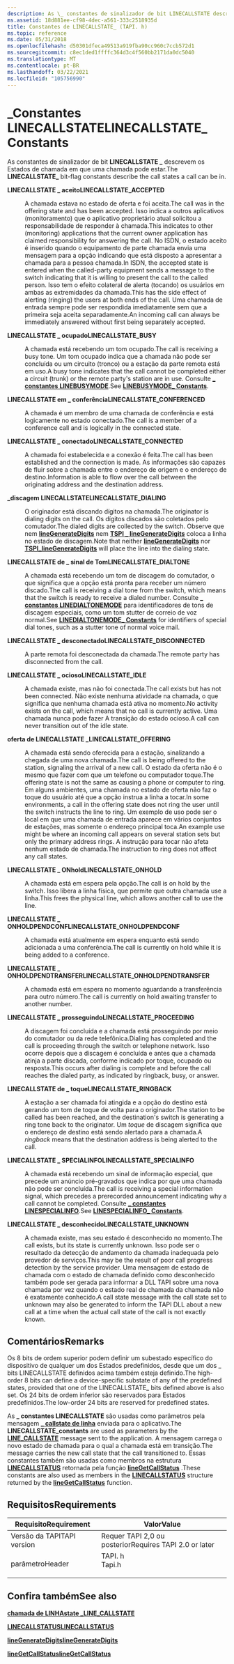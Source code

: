 ```yaml
---
description: As \_ constantes de sinalizador de bit LINECALLSTATE descrevem os Estados de chamada em que uma chamada pode estar.
ms.assetid: 18d881ee-cf98-4dec-a561-333c2518935d
title: Constantes de LINECALLSTATE_ (TAPI. h)
ms.topic: reference
ms.date: 05/31/2018
ms.openlocfilehash: d50301dfeca49513a919fba90cc960c7ccb572d1
ms.sourcegitcommit: c8ec1ded1ffffc364d3c4f560bb2171da0dc5040
ms.translationtype: MT
ms.contentlocale: pt-BR
ms.lasthandoff: 03/22/2021
ms.locfileid: "105756990"
---
```

# <a name="linecallstate_-constants"></a><span data-ttu-id="fff2c-103">\_Constantes LINECALLSTATE</span><span class="sxs-lookup"><span data-stu-id="fff2c-103">LINECALLSTATE\_ Constants</span></span>

<span data-ttu-id="fff2c-104">As constantes de sinalizador de bit **LINECALLSTATE \_** descrevem os Estados de chamada em que uma chamada pode estar.</span><span class="sxs-lookup"><span data-stu-id="fff2c-104">The **LINECALLSTATE\_** bit-flag constants describe the call states a call can be in.</span></span>

<dl> <dt>

<span data-ttu-id="fff2c-105"><span id="LINECALLSTATE_ACCEPTED"></span><span id="linecallstate_accepted"></span>**LINECALLSTATE \_ aceito**</span><span class="sxs-lookup"><span data-stu-id="fff2c-105"><span id="LINECALLSTATE_ACCEPTED"></span><span id="linecallstate_accepted"></span>**LINECALLSTATE\_ACCEPTED**</span></span>
</dt> <dd> <dl> <dt>



<span data-ttu-id="fff2c-106">A chamada estava no estado de oferta e foi aceita.</span><span class="sxs-lookup"><span data-stu-id="fff2c-106">The call was in the offering state and has been accepted.</span></span> <span data-ttu-id="fff2c-107">Isso indica a outros aplicativos (monitoramento) que o aplicativo proprietário atual solicitou a responsabilidade de responder à chamada.</span><span class="sxs-lookup"><span data-stu-id="fff2c-107">This indicates to other (monitoring) applications that the current owner application has claimed responsibility for answering the call.</span></span> <span data-ttu-id="fff2c-108">No ISDN, o estado aceito é inserido quando o equipamento de parte chamada envia uma mensagem para a opção indicando que está disposto a apresentar a chamada para a pessoa chamada.</span><span class="sxs-lookup"><span data-stu-id="fff2c-108">In ISDN, the accepted state is entered when the called-party equipment sends a message to the switch indicating that it is willing to present the call to the called person.</span></span> <span data-ttu-id="fff2c-109">Isso tem o efeito colateral de alerta (tocando) os usuários em ambas as extremidades da chamada.</span><span class="sxs-lookup"><span data-stu-id="fff2c-109">This has the side effect of alerting (ringing) the users at both ends of the call.</span></span> <span data-ttu-id="fff2c-110">Uma chamada de entrada sempre pode ser respondida imediatamente sem que a primeira seja aceita separadamente.</span><span class="sxs-lookup"><span data-stu-id="fff2c-110">An incoming call can always be immediately answered without first being separately accepted.</span></span>


</dt> </dl> </dd> <dt>

<span data-ttu-id="fff2c-111"><span id="LINECALLSTATE_BUSY"></span><span id="linecallstate_busy"></span>**LINECALLSTATE \_ ocupado**</span><span class="sxs-lookup"><span data-stu-id="fff2c-111"><span id="LINECALLSTATE_BUSY"></span><span id="linecallstate_busy"></span>**LINECALLSTATE\_BUSY**</span></span>
</dt> <dd> <dl> <dt>



<span data-ttu-id="fff2c-112">A chamada está recebendo um tom ocupado.</span><span class="sxs-lookup"><span data-stu-id="fff2c-112">The call is receiving a busy tone.</span></span> <span data-ttu-id="fff2c-113">Um tom ocupado indica que a chamada não pode ser concluída ou um circuito (tronco) ou a estação da parte remota está em uso.</span><span class="sxs-lookup"><span data-stu-id="fff2c-113">A busy tone indicates that the call cannot be completed either a circuit (trunk) or the remote party's station are in use.</span></span> <span data-ttu-id="fff2c-114">Consulte [**\_ constantes LINEBUSYMODE**](linebusymode--constants.md).</span><span class="sxs-lookup"><span data-stu-id="fff2c-114">See [**LINEBUSYMODE\_ Constants**](linebusymode--constants.md).</span></span>


</dt> </dl> </dd> <dt>

<span data-ttu-id="fff2c-115"><span id="LINECALLSTATE_CONFERENCED"></span><span id="linecallstate_conferenced"></span>**LINECALLSTATE em \_ conferência**</span><span class="sxs-lookup"><span data-stu-id="fff2c-115"><span id="LINECALLSTATE_CONFERENCED"></span><span id="linecallstate_conferenced"></span>**LINECALLSTATE\_CONFERENCED**</span></span>
</dt> <dd> <dl> <dt>



<span data-ttu-id="fff2c-116">A chamada é um membro de uma chamada de conferência e está logicamente no estado conectado.</span><span class="sxs-lookup"><span data-stu-id="fff2c-116">The call is a member of a conference call and is logically in the connected state.</span></span>


</dt> </dl> </dd> <dt>

<span data-ttu-id="fff2c-117"><span id="LINECALLSTATE_CONNECTED"></span><span id="linecallstate_connected"></span>**LINECALLSTATE \_ conectado**</span><span class="sxs-lookup"><span data-stu-id="fff2c-117"><span id="LINECALLSTATE_CONNECTED"></span><span id="linecallstate_connected"></span>**LINECALLSTATE\_CONNECTED**</span></span>
</dt> <dd> <dl> <dt>



<span data-ttu-id="fff2c-118">A chamada foi estabelecida e a conexão é feita.</span><span class="sxs-lookup"><span data-stu-id="fff2c-118">The call has been established and the connection is made.</span></span> <span data-ttu-id="fff2c-119">As informações são capazes de fluir sobre a chamada entre o endereço de origem e o endereço de destino.</span><span class="sxs-lookup"><span data-stu-id="fff2c-119">Information is able to flow over the call between the originating address and the destination address.</span></span>


</dt> </dl> </dd> <dt>

<span data-ttu-id="fff2c-120"><span id="LINECALLSTATE_DIALING"></span><span id="linecallstate_dialing"></span>**\_discagem LINECALLSTATE**</span><span class="sxs-lookup"><span data-stu-id="fff2c-120"><span id="LINECALLSTATE_DIALING"></span><span id="linecallstate_dialing"></span>**LINECALLSTATE\_DIALING**</span></span>
</dt> <dd> <dl> <dt>



<span data-ttu-id="fff2c-121">O originador está discando dígitos na chamada.</span><span class="sxs-lookup"><span data-stu-id="fff2c-121">The originator is dialing digits on the call.</span></span> <span data-ttu-id="fff2c-122">Os dígitos discados são coletados pelo comutador.</span><span class="sxs-lookup"><span data-stu-id="fff2c-122">The dialed digits are collected by the switch.</span></span> <span data-ttu-id="fff2c-123">Observe que nem [**lineGenerateDigits**](/windows/desktop/api/Tapi/nf-tapi-linegeneratedigits) nem [**TSPI \_ lineGenerateDigits**](/windows/win32/api/tspi/nf-tspi-tspi_linegeneratedigits) coloca a linha no estado de discagem.</span><span class="sxs-lookup"><span data-stu-id="fff2c-123">Note that neither [**lineGenerateDigits**](/windows/desktop/api/Tapi/nf-tapi-linegeneratedigits) nor [**TSPI\_lineGenerateDigits**](/windows/win32/api/tspi/nf-tspi-tspi_linegeneratedigits) will place the line into the dialing state.</span></span>


</dt> </dl> </dd> <dt>

<span data-ttu-id="fff2c-124"><span id="LINECALLSTATE_DIALTONE"></span><span id="linecallstate_dialtone"></span>**LINECALLSTATE de \_ sinal de Tom**</span><span class="sxs-lookup"><span data-stu-id="fff2c-124"><span id="LINECALLSTATE_DIALTONE"></span><span id="linecallstate_dialtone"></span>**LINECALLSTATE\_DIALTONE**</span></span>
</dt> <dd> <dl> <dt>



<span data-ttu-id="fff2c-125">A chamada está recebendo um tom de discagem do comutador, o que significa que a opção está pronta para receber um número discado.</span><span class="sxs-lookup"><span data-stu-id="fff2c-125">The call is receiving a dial tone from the switch, which means that the switch is ready to receive a dialed number.</span></span> <span data-ttu-id="fff2c-126">Consulte [**\_ constantes LINEDIALTONEMODE**](linedialtonemode--constants.md) para identificadores de tons de discagem especiais, como um tom stutter de correio de voz normal.</span><span class="sxs-lookup"><span data-stu-id="fff2c-126">See [**LINEDIALTONEMODE\_ Constants**](linedialtonemode--constants.md) for identifiers of special dial tones, such as a stutter tone of normal voice mail.</span></span>


</dt> </dl> </dd> <dt>

<span data-ttu-id="fff2c-127"><span id="LINECALLSTATE_DISCONNECTED"></span><span id="linecallstate_disconnected"></span>**LINECALLSTATE \_ desconectado**</span><span class="sxs-lookup"><span data-stu-id="fff2c-127"><span id="LINECALLSTATE_DISCONNECTED"></span><span id="linecallstate_disconnected"></span>**LINECALLSTATE\_DISCONNECTED**</span></span>
</dt> <dd> <dl> <dt>



<span data-ttu-id="fff2c-128">A parte remota foi desconectada da chamada.</span><span class="sxs-lookup"><span data-stu-id="fff2c-128">The remote party has disconnected from the call.</span></span>


</dt> </dl> </dd> <dt>

<span data-ttu-id="fff2c-129"><span id="LINECALLSTATE_IDLE"></span><span id="linecallstate_idle"></span>**LINECALLSTATE \_ ocioso**</span><span class="sxs-lookup"><span data-stu-id="fff2c-129"><span id="LINECALLSTATE_IDLE"></span><span id="linecallstate_idle"></span>**LINECALLSTATE\_IDLE**</span></span>
</dt> <dd> <dl> <dt>



<span data-ttu-id="fff2c-130">A chamada existe, mas não foi conectada.</span><span class="sxs-lookup"><span data-stu-id="fff2c-130">The call exists but has not been connected.</span></span> <span data-ttu-id="fff2c-131">Não existe nenhuma atividade na chamada, o que significa que nenhuma chamada está ativa no momento.</span><span class="sxs-lookup"><span data-stu-id="fff2c-131">No activity exists on the call, which means that no call is currently active.</span></span> <span data-ttu-id="fff2c-132">Uma chamada nunca pode fazer A transição do estado ocioso.</span><span class="sxs-lookup"><span data-stu-id="fff2c-132">A call can never transition out of the idle state.</span></span>


</dt> </dl> </dd> <dt>

<span data-ttu-id="fff2c-133"><span id="LINECALLSTATE_OFFERING"></span><span id="linecallstate_offering"></span>**oferta de LINECALLSTATE \_**</span><span class="sxs-lookup"><span data-stu-id="fff2c-133"><span id="LINECALLSTATE_OFFERING"></span><span id="linecallstate_offering"></span>**LINECALLSTATE\_OFFERING**</span></span>
</dt> <dd> <dl> <dt>



<span data-ttu-id="fff2c-134">A chamada está sendo oferecida para a estação, sinalizando a chegada de uma nova chamada.</span><span class="sxs-lookup"><span data-stu-id="fff2c-134">The call is being offered to the station, signaling the arrival of a new call.</span></span> <span data-ttu-id="fff2c-135">O estado da oferta não é o mesmo que fazer com que um telefone ou computador toque.</span><span class="sxs-lookup"><span data-stu-id="fff2c-135">The offering state is not the same as causing a phone or computer to ring.</span></span> <span data-ttu-id="fff2c-136">Em alguns ambientes, uma chamada no estado de oferta não faz o toque do usuário até que a opção instrua a linha a tocar.</span><span class="sxs-lookup"><span data-stu-id="fff2c-136">In some environments, a call in the offering state does not ring the user until the switch instructs the line to ring.</span></span> <span data-ttu-id="fff2c-137">Um exemplo de uso pode ser o local em que uma chamada de entrada aparece em vários conjuntos de estações, mas somente o endereço principal toca.</span><span class="sxs-lookup"><span data-stu-id="fff2c-137">An example use might be where an incoming call appears on several station sets but only the primary address rings.</span></span> <span data-ttu-id="fff2c-138">A instrução para tocar não afeta nenhum estado de chamada.</span><span class="sxs-lookup"><span data-stu-id="fff2c-138">The instruction to ring does not affect any call states.</span></span>


</dt> </dl> </dd> <dt>

<span data-ttu-id="fff2c-139"><span id="LINECALLSTATE_ONHOLD"></span><span id="linecallstate_onhold"></span>**LINECALLSTATE \_ ONhold**</span><span class="sxs-lookup"><span data-stu-id="fff2c-139"><span id="LINECALLSTATE_ONHOLD"></span><span id="linecallstate_onhold"></span>**LINECALLSTATE\_ONHOLD**</span></span>
</dt> <dd> <dl> <dt>



<span data-ttu-id="fff2c-140">A chamada está em espera pela opção.</span><span class="sxs-lookup"><span data-stu-id="fff2c-140">The call is on hold by the switch.</span></span> <span data-ttu-id="fff2c-141">Isso libera a linha física, que permite que outra chamada use a linha.</span><span class="sxs-lookup"><span data-stu-id="fff2c-141">This frees the physical line, which allows another call to use the line.</span></span>


</dt> </dl> </dd> <dt>

<span data-ttu-id="fff2c-142"><span id="LINECALLSTATE_ONHOLDPENDCONF"></span><span id="linecallstate_onholdpendconf"></span>**LINECALLSTATE \_ ONHOLDPENDCONF**</span><span class="sxs-lookup"><span data-stu-id="fff2c-142"><span id="LINECALLSTATE_ONHOLDPENDCONF"></span><span id="linecallstate_onholdpendconf"></span>**LINECALLSTATE\_ONHOLDPENDCONF**</span></span>
</dt> <dd> <dl> <dt>



<span data-ttu-id="fff2c-143">A chamada está atualmente em espera enquanto está sendo adicionada a uma conferência.</span><span class="sxs-lookup"><span data-stu-id="fff2c-143">The call is currently on hold while it is being added to a conference.</span></span>


</dt> </dl> </dd> <dt>

<span data-ttu-id="fff2c-144"><span id="LINECALLSTATE_ONHOLDPENDTRANSFER"></span><span id="linecallstate_onholdpendtransfer"></span>**LINECALLSTATE \_ ONHOLDPENDTRANSFER**</span><span class="sxs-lookup"><span data-stu-id="fff2c-144"><span id="LINECALLSTATE_ONHOLDPENDTRANSFER"></span><span id="linecallstate_onholdpendtransfer"></span>**LINECALLSTATE\_ONHOLDPENDTRANSFER**</span></span>
</dt> <dd> <dl> <dt>



<span data-ttu-id="fff2c-145">A chamada está em espera no momento aguardando a transferência para outro número.</span><span class="sxs-lookup"><span data-stu-id="fff2c-145">The call is currently on hold awaiting transfer to another number.</span></span>


</dt> </dl> </dd> <dt>

<span data-ttu-id="fff2c-146"><span id="LINECALLSTATE_PROCEEDING"></span><span id="linecallstate_proceeding"></span>**LINECALLSTATE \_ prosseguindo**</span><span class="sxs-lookup"><span data-stu-id="fff2c-146"><span id="LINECALLSTATE_PROCEEDING"></span><span id="linecallstate_proceeding"></span>**LINECALLSTATE\_PROCEEDING**</span></span>
</dt> <dd> <dl> <dt>



<span data-ttu-id="fff2c-147">A discagem foi concluída e a chamada está prosseguindo por meio do comutador ou da rede telefônica.</span><span class="sxs-lookup"><span data-stu-id="fff2c-147">Dialing has completed and the call is proceeding through the switch or telephone network.</span></span> <span data-ttu-id="fff2c-148">Isso ocorre depois que a discagem é concluída e antes que a chamada atinja a parte discada, conforme indicado por toque, ocupado ou resposta.</span><span class="sxs-lookup"><span data-stu-id="fff2c-148">This occurs after dialing is complete and before the call reaches the dialed party, as indicated by ringback, busy, or answer.</span></span>


</dt> </dl> </dd> <dt>

<span data-ttu-id="fff2c-149"><span id="LINECALLSTATE_RINGBACK"></span><span id="linecallstate_ringback"></span>**LINECALLSTATE de \_ toque**</span><span class="sxs-lookup"><span data-stu-id="fff2c-149"><span id="LINECALLSTATE_RINGBACK"></span><span id="linecallstate_ringback"></span>**LINECALLSTATE\_RINGBACK**</span></span>
</dt> <dd> <dl> <dt>



<span data-ttu-id="fff2c-150">A estação a ser chamada foi atingida e a opção do destino está gerando um tom de toque de volta para o originador.</span><span class="sxs-lookup"><span data-stu-id="fff2c-150">The station to be called has been reached, and the destination's switch is generating a ring tone back to the originator.</span></span> <span data-ttu-id="fff2c-151">Um *toque* de discagem significa que o endereço de destino está sendo alertado para a chamada.</span><span class="sxs-lookup"><span data-stu-id="fff2c-151">A *ringback* means that the destination address is being alerted to the call.</span></span>


</dt> </dl> </dd> <dt>

<span data-ttu-id="fff2c-152"><span id="LINECALLSTATE_SPECIALINFO"></span><span id="linecallstate_specialinfo"></span>**LINECALLSTATE \_ SPECIALINFO**</span><span class="sxs-lookup"><span data-stu-id="fff2c-152"><span id="LINECALLSTATE_SPECIALINFO"></span><span id="linecallstate_specialinfo"></span>**LINECALLSTATE\_SPECIALINFO**</span></span>
</dt> <dd> <dl> <dt>



<span data-ttu-id="fff2c-153">A chamada está recebendo um sinal de informação especial, que precede um anúncio pré-gravados que indica por que uma chamada não pode ser concluída.</span><span class="sxs-lookup"><span data-stu-id="fff2c-153">The call is receiving a special information signal, which precedes a prerecorded announcement indicating why a call cannot be completed.</span></span> <span data-ttu-id="fff2c-154">Consulte [**\_ constantes LINESPECIALINFO**](linespecialinfo--constants.md).</span><span class="sxs-lookup"><span data-stu-id="fff2c-154">See [**LINESPECIALINFO\_ Constants**](linespecialinfo--constants.md).</span></span>


</dt> </dl> </dd> <dt>

<span data-ttu-id="fff2c-155"><span id="LINECALLSTATE_UNKNOWN"></span><span id="linecallstate_unknown"></span>**LINECALLSTATE \_ desconhecido**</span><span class="sxs-lookup"><span data-stu-id="fff2c-155"><span id="LINECALLSTATE_UNKNOWN"></span><span id="linecallstate_unknown"></span>**LINECALLSTATE\_UNKNOWN**</span></span>
</dt> <dd> <dl> <dt>



<span data-ttu-id="fff2c-156">A chamada existe, mas seu estado é desconhecido no momento.</span><span class="sxs-lookup"><span data-stu-id="fff2c-156">The call exists, but its state is currently unknown.</span></span> <span data-ttu-id="fff2c-157">Isso pode ser o resultado da detecção de andamento da chamada inadequada pelo provedor de serviços.</span><span class="sxs-lookup"><span data-stu-id="fff2c-157">This may be the result of poor call progress detection by the service provider.</span></span> <span data-ttu-id="fff2c-158">Uma mensagem de estado de chamada com o estado de chamada definido como desconhecido também pode ser gerada para informar a DLL TAPI sobre uma nova chamada por vez quando o estado real de chamada da chamada não é exatamente conhecido.</span><span class="sxs-lookup"><span data-stu-id="fff2c-158">A call state message with the call state set to unknown may also be generated to inform the TAPI DLL about a new call at a time when the actual call state of the call is not exactly known.</span></span>


</dt> </dl> </dd> </dl>

## <a name="remarks"></a><span data-ttu-id="fff2c-159">Comentários</span><span class="sxs-lookup"><span data-stu-id="fff2c-159">Remarks</span></span>

<span data-ttu-id="fff2c-160">Os 8 bits de ordem superior podem definir um subestado específico do dispositivo de qualquer um dos Estados predefinidos, desde que um dos \_ bits LINECALLSTATE definidos acima também esteja definido.</span><span class="sxs-lookup"><span data-stu-id="fff2c-160">The high-order 8 bits can define a device-specific substate of any of the predefined states, provided that one of the LINECALLSTATE\_ bits defined above is also set.</span></span> <span data-ttu-id="fff2c-161">Os 24 bits de ordem inferior são reservados para Estados predefinidos.</span><span class="sxs-lookup"><span data-stu-id="fff2c-161">The low-order 24 bits are reserved for predefined states.</span></span>

<span data-ttu-id="fff2c-162">As **\_ constantes LINECALLSTATE** são usadas como parâmetros pela mensagem [**\_ callstate de linha**](line-callstate.md) enviada para o aplicativo.</span><span class="sxs-lookup"><span data-stu-id="fff2c-162">The **LINECALLSTATE\_constants** are used as parameters by the [**LINE\_CALLSTATE**](line-callstate.md) message sent to the application.</span></span> <span data-ttu-id="fff2c-163">A mensagem carrega o novo estado de chamada para o qual a chamada está em transição.</span><span class="sxs-lookup"><span data-stu-id="fff2c-163">The message carries the new call state that the call transitioned to.</span></span> <span data-ttu-id="fff2c-164">Essas constantes também são usadas como membros na estrutura [**LINECALLSTATUS**](/windows/desktop/api/Tapi/ns-tapi-linecallstatus) retornada pela função [**lineGetCallStatus**](/windows/desktop/api/Tapi/nf-tapi-linegetcallstatus) .</span><span class="sxs-lookup"><span data-stu-id="fff2c-164">These constants are also used as members in the [**LINECALLSTATUS**](/windows/desktop/api/Tapi/ns-tapi-linecallstatus) structure returned by the [**lineGetCallStatus**](/windows/desktop/api/Tapi/nf-tapi-linegetcallstatus) function.</span></span>

## <a name="requirements"></a><span data-ttu-id="fff2c-165">Requisitos</span><span class="sxs-lookup"><span data-stu-id="fff2c-165">Requirements</span></span>



| <span data-ttu-id="fff2c-166">Requisito</span><span class="sxs-lookup"><span data-stu-id="fff2c-166">Requirement</span></span> | <span data-ttu-id="fff2c-167">Valor</span><span class="sxs-lookup"><span data-stu-id="fff2c-167">Value</span></span> |
|-------------------------|-----------------------------------------------------------------------------------|
| <span data-ttu-id="fff2c-168">Versão da TAPI</span><span class="sxs-lookup"><span data-stu-id="fff2c-168">TAPI version</span></span><br/> | <span data-ttu-id="fff2c-169">Requer TAPI 2,0 ou posterior</span><span class="sxs-lookup"><span data-stu-id="fff2c-169">Requires TAPI 2.0 or later</span></span><br/>                                             |
| <span data-ttu-id="fff2c-170">parâmetro</span><span class="sxs-lookup"><span data-stu-id="fff2c-170">Header</span></span><br/>       | <dl> <span data-ttu-id="fff2c-171"><dt>TAPI. h</dt></span><span class="sxs-lookup"><span data-stu-id="fff2c-171"><dt>Tapi.h</dt></span></span> </dl> |



## <a name="see-also"></a><span data-ttu-id="fff2c-172">Confira também</span><span class="sxs-lookup"><span data-stu-id="fff2c-172">See also</span></span>

<dl> <dt>

[<span data-ttu-id="fff2c-173">**chamada de LINHAstate \_**</span><span class="sxs-lookup"><span data-stu-id="fff2c-173">**LINE\_CALLSTATE**</span></span>](line-callstate.md)
</dt> <dt>

[<span data-ttu-id="fff2c-174">**LINECALLSTATUS**</span><span class="sxs-lookup"><span data-stu-id="fff2c-174">**LINECALLSTATUS**</span></span>](/windows/desktop/api/Tapi/ns-tapi-linecallstatus)
</dt> <dt>

[<span data-ttu-id="fff2c-175">**lineGenerateDigits**</span><span class="sxs-lookup"><span data-stu-id="fff2c-175">**lineGenerateDigits**</span></span>](/windows/desktop/api/Tapi/nf-tapi-linegeneratedigits)
</dt> <dt>

[<span data-ttu-id="fff2c-176">**lineGetCallStatus**</span><span class="sxs-lookup"><span data-stu-id="fff2c-176">**lineGetCallStatus**</span></span>](/windows/desktop/api/Tapi/nf-tapi-linegetcallstatus)
</dt> </dl>

 


